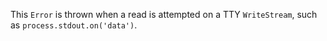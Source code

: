 
This `Error` is thrown when a read is attempted on a TTY `WriteStream`,
such as `process.stdout.on('data')`.









































































